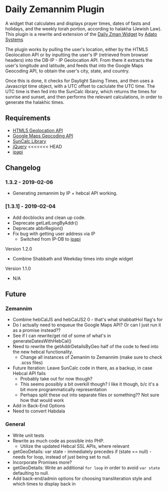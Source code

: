 # Daily Zemannim Plugin

A widget that calculates and displays prayer times, dates of fasts and holidays, and the weekly torah portion, according to halakha (Jewish Law). This plugin is a rewrite and extension of the [Daily Zman Widget](https://wordpress.org/plugins/daily-zman-widget/) by [Adato Systems](http://www.adatosystems.com/)

The plugin works by pulling the user's location, either by the HTML5 Geolocation API or by inputting the user's IP (retrieved from browser headers) into the DB-IP - IP Geolocation API. From there it extracts the user's longitude and latitude, and feeds that into the Google Maps Geocoding API, to obtain the user's city, state, and country.

Once this is done, it checks for Daylight Saving Times, and then uses a Javascript time object, with a UTC offset to caclulate the UTC time. The UTC time is then fed into the SunCalc library, which returns the times for sunrise and sunset, and then performs the relevant calculations, in order to generate the halakhic times.

## Requirements
* [HTML5 Geolocation API](https://developer.mozilla.org/en-US/docs/Web/API/Geolocation_API)
* [Google Maps Geocoding API](https://developers.google.com/maps/documentation/geocoding/intro)
* [SunCalc Library](https://github.com/mourner/suncalc)
* [jQuery](https://jquery.com/)
<<<<<<< HEAD
* [ipapi](https://ipapi.co/)
<!-- * [DB-IP - IP Geolocation API](https://db-ip.com/api/) -->

## Changelog

### 1.3.2 - 2019-02-06
* Generating zemannim by IP + hebcal API working.

### [1.3.1] - 2019-02-04
* Add docblocks and clean up code.
* Deprecate getLatLongByAddr()
* Deprecate abbrRegion()
* Fix bug with getting user address via IP
    * Switched from IP-DB to [ipapi](https://ipapi.co/)

Version 1.2.0
* Combine Shabbath and Weekday times into single widget

Version 1.1.0
* N/A

## Future

### Zemannim
* Combine hebCalJS and hebCalJS2 0 - that's what shabbatHol flag's for
* Do I actually need to enqueue the Google Maps API? Or can I just run it as a promise instead??
* See if I can rewrite/get rid of some of what's in generateDatesWithHebCal()
* Need to rewrite the getAddrDetailsByGeo half of the code to feed into the new hebcal functionality.
    * Change all instances of Zemanim to Zemannim (make sure to check .scss files)
* Future Iteration: Leave SunCalc code in there, as a backup, in case Hebcal API fails
    * Probably take out for now though?
    * This seems possibly a bit overkill though? I like it though, b/c it's a bit more programmatically representation
    * Perhaps split these out into separate files or something?? Not sure how that would work
* Add in Back-End Options
* Need to convert Habdala

### General
* Write unit tests
* Rewrite as much code as possible into PHP.
    * Utilize the updated Hebcal SSL APIs, where relevant
* getGeoDetails: var state - immediately precedes if (state == null) - needs for loop, instead of just being set to null.
* Incorporate Promises more?
* getGeoDetails: Write an additional `for loop` in order to avoid `var state` defaulting to null.
* Add back-end/admin options for choosing transliteration style and which times to display back in
